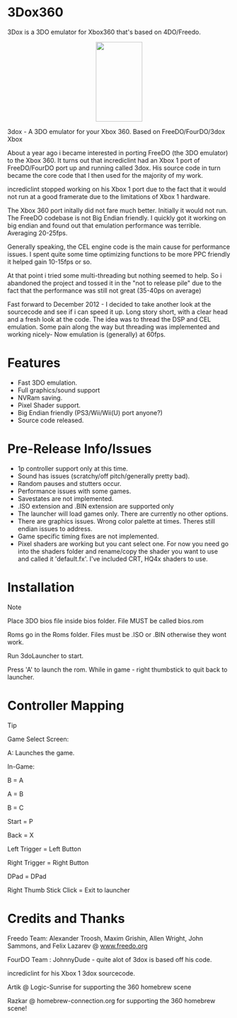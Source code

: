 # 3Dox360
 3Dox is a 3DO emulator for Xbox360 that's based on 4DO/Freedo.


<p align="center">
  <img width="105" height="180" src="https://github.com/user-attachments/assets/84625650-9855-41fb-9935-8b336aef645f">
</p>

3dox - A 3DO emulator for your Xbox 360. Based on FreeDO/FourDO/3dox Xbox

About a year ago i became interested in porting FreeDO (the 3DO emulator) to the Xbox 360. It turns out that incrediclint had an Xbox 1 port of FreeDO/FourDO port up and running called 3dox. His source code in turn became the core code that I then used for the majority of my work.

incrediclint stopped working on his Xbox 1 port due to the fact that it would not run at a good framerate due to the limitations of Xbox 1 hardware.

The Xbox 360 port initally did not fare much better. Initially it would not run. The FreeDO codebase is not Big Endian friendly. I quickly got it working on big endian and found out that emulation performance was terrible. Averaging 20-25fps.

Generally speaking, the CEL engine code is the main cause for performance issues. I spent quite some time optimizing functions to be more PPC friendly it helped gain 10-15fps or so.

At that point i tried some multi-threading but nothing seemed to help. So i abandoned the project and tossed it in the "not to release pile" due to the fact that the performance was still not great (35-40ps on average)

Fast forward to December 2012 - I decided to take another look at the sourcecode and see if i can speed it up. Long story short,  with a clear head and a fresh look at the code. The idea was to thread the DSP and CEL emulation. Some pain along the way but threading was implemented and working nicely-  Now emulation is (generally) at 60fps.

Features
========

- Fast 3DO emulation.
- Full graphics/sound support
- NVRam saving.
- Pixel Shader support.
- Big Endian friendly (PS3/Wii/Wii(U) port anyone?)
- Source code released.

Pre-Release Info/Issues
=======================

- 1p controller support only at this time.
- Sound has issues (scratchy/off pitch/generally pretty bad). 
- Random pauses and stutters occur.
- Performance issues with some games.
- Savestates are not implemented.
- .ISO extension and .BIN extension are supported only
- The launcher will load games only. There are currently no other options.
- There are graphics issues. Wrong color palette at times. Theres still endian issues to address.
- Game specific timing fixes are not implemented.
- Pixel shaders are working but you cant select one. For now you need go into the shaders folder and rename/copy the shader you want to use and called it 'default.fx'. I've included CRT, HQ4x shaders to use.


Installation
==================
> [!NOTE]
> Place 3DO bios file inside bios folder. File MUST be called bios.rom
> 
> Roms go in the Roms folder. Files must be .ISO or .BIN otherwise they wont work.
> 
> Run 3doLauncher to start.
> 
> Press 'A' to launch the rom. While in game - right thumbstick to quit back to launcher.


Controller Mapping
==================
> [!TIP]
> Game Select Screen:
>
> A: Launches the game.
> 
> In-Game:
> 
> B = A
>  
> A = B
>  
> B = C
>  
> Start = P
>  
> Back = X
>  
> Left Trigger = Left Button
>  
> Right Trigger = Right Button
>  
> DPad = DPad
>  
> Right Thumb Stick Click = Exit to launcher


Credits and Thanks
==================

Freedo Team: Alexander Troosh, Maxim Grishin, Allen Wright, John Sammons, and Felix Lazarev @ www.freedo.org

FourDO Team : JohnnyDude - quite alot of 3dox is based off his code.

incrediclint for his Xbox 1 3dox sourcecode.

Artik @ Logic-Sunrise for supporting the 360 homebrew scene

Razkar @ homebrew-connection.org for supporting the 360 homebrew scene!
